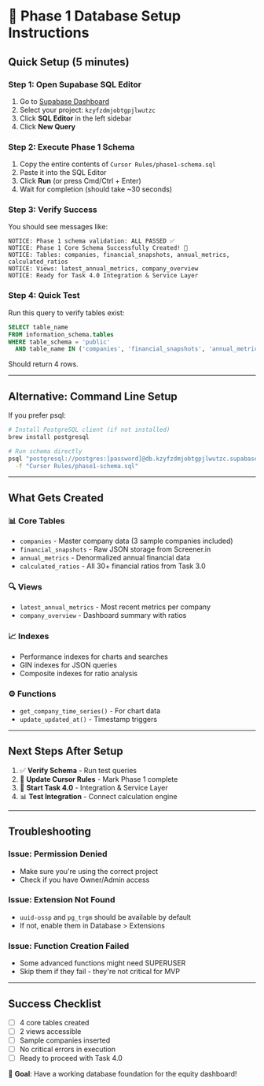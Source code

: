 # 🚀 Phase 1 Database Setup Instructions

## Quick Setup (5 minutes)

### Step 1: Open Supabase SQL Editor
1. Go to [Supabase Dashboard](https://app.supabase.com/)
2. Select your project: `kzyfzdmjobtgpjlwutzc`
3. Click **SQL Editor** in the left sidebar
4. Click **New Query**

### Step 2: Execute Phase 1 Schema
1. Copy the entire contents of `Cursor Rules/phase1-schema.sql`
2. Paste it into the SQL Editor
3. Click **Run** (or press Cmd/Ctrl + Enter)
4. Wait for completion (should take ~30 seconds)

### Step 3: Verify Success
You should see messages like:
```
NOTICE: Phase 1 schema validation: ALL PASSED ✅
NOTICE: Phase 1 Core Schema Successfully Created! 🚀
NOTICE: Tables: companies, financial_snapshots, annual_metrics, calculated_ratios
NOTICE: Views: latest_annual_metrics, company_overview
NOTICE: Ready for Task 4.0 Integration & Service Layer
```

### Step 4: Quick Test
Run this query to verify tables exist:
```sql
SELECT table_name 
FROM information_schema.tables 
WHERE table_schema = 'public' 
  AND table_name IN ('companies', 'financial_snapshots', 'annual_metrics', 'calculated_ratios');
```

Should return 4 rows.

---

## Alternative: Command Line Setup

If you prefer psql:

```bash
# Install PostgreSQL client (if not installed)
brew install postgresql

# Run schema directly
psql "postgresql://postgres:[password]@db.kzyfzdmjobtgpjlwutzc.supabase.co:5432/postgres" \
  -f "Cursor Rules/phase1-schema.sql"
```

---

## What Gets Created

### 📊 **Core Tables**
- `companies` - Master company data (3 sample companies included)
- `financial_snapshots` - Raw JSON storage from Screener.in
- `annual_metrics` - Denormalized annual financial data
- `calculated_ratios` - All 30+ financial ratios from Task 3.0

### 🔍 **Views**
- `latest_annual_metrics` - Most recent metrics per company
- `company_overview` - Dashboard summary with ratios

### 📈 **Indexes**
- Performance indexes for charts and searches
- GIN indexes for JSON queries
- Composite indexes for ratio analysis

### ⚙️ **Functions**
- `get_company_time_series()` - For chart data
- `update_updated_at()` - Timestamp triggers

---

## Next Steps After Setup

1. ✅ **Verify Schema** - Run test queries
2. 🔧 **Update Cursor Rules** - Mark Phase 1 complete
3. 🚀 **Start Task 4.0** - Integration & Service Layer
4. 📊 **Test Integration** - Connect calculation engine

---

## Troubleshooting

### Issue: Permission Denied
- Make sure you're using the correct project
- Check if you have Owner/Admin access

### Issue: Extension Not Found  
- `uuid-ossp` and `pg_trgm` should be available by default
- If not, enable them in Database > Extensions

### Issue: Function Creation Failed
- Some advanced functions might need SUPERUSER
- Skip them if they fail - they're not critical for MVP

---

## Success Checklist

- [ ] 4 core tables created
- [ ] 2 views accessible  
- [ ] Sample companies inserted
- [ ] No critical errors in execution
- [ ] Ready to proceed with Task 4.0

🎯 **Goal**: Have a working database foundation for the equity dashboard! 